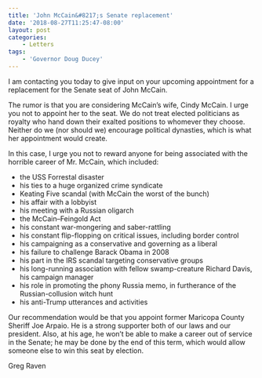 ```yaml
---
title: 'John McCain&#8217;s Senate replacement'
date: '2018-08-27T11:25:47-08:00'
layout: post
categories:
    - Letters
tags:
    - 'Governor Doug Ducey'
---
```


I am contacting you today to give input on your upcoming appointment for a replacement for the Senate seat of John McCain.

The rumor is that you are considering McCain’s wife, Cindy McCain. I urge you not to appoint her to the seat. We do not treat elected politicians as royalty who hand down their exalted positions to whomever they choose. Neither do we (nor should we) encourage political dynasties, which is what her appointment would create.

In this case, I urge you not to reward anyone for being associated with the horrible career of Mr. McCain, which included:

- the USS Forrestal disaster
- his ties to a huge organized crime syndicate
- Keating Five scandal (with McCain the worst of the bunch)
- his affair with a lobbyist
- his meeting with a Russian oligarch
- the McCain–Feingold Act
- his constant war-mongering and saber-rattling
- his constant flip-flopping on critical issues, including border control
- his campaigning as a conservative and governing as a liberal
- his failure to challenge Barack Obama in 2008
- his part in the IRS scandal targeting conservative groups
- his long-running association with fellow swamp-creature Richard Davis, his campaign manager
- his role in promoting the phony Russia memo, in furtherance of the Russian-collusion witch hunt
- his anti-Trump utterances and activities

Our recommendation would be that you appoint former Maricopa County Sheriff Joe Arpaio. He is a strong supporter both of our laws and our president. Also, at his age, he won’t be able to make a career out of service in the Senate; he may be done by the end of this term, which would allow someone else to win this seat by election.

Greg Raven